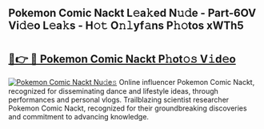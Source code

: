 ## Pokemon Comic Nackt L𝚎a𝚔ed N𝚞𝚍e - Part-6OV Vi𝚍𝚎o L𝚎a𝚔s - H𝚘𝚝 O𝚗𝚕yf𝚊ns P𝚑𝚘tos xWTh5

# <h2><a href="http://kf54le.oniu.top/?m=Pokemon+Comic+Nackt">🔗👉 🔴 Pokemon Comic Nackt P𝚑ot𝚘𝚜 V𝚒d𝚎o</a></h2>

[![Pokemon Comic Nackt Nu𝚍e𝚜](https://i.imgur.com/0qMVB7G.gif)](http://kf54le.oniu.top/?m=Pokemon+Comic+Nackt)
Online influencer Pokemon Comic Nackt, recognized for disseminating dance and lifestyle ideas, through performances and personal vlogs. Trailblazing scientist researcher Pokemon Comic Nackt, recognized for their groundbreaking discoveries and commitment to advancing knowledge.  
